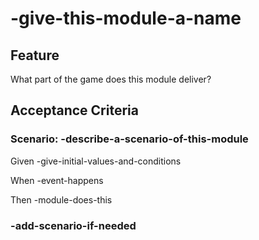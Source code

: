 # -give-this-module-a-name

## Feature

What part of the game does this module deliver?

## Acceptance Criteria

### Scenario: -describe-a-scenario-of-this-module

  Given -give-initial-values-and-conditions

  When -event-happens

  Then -module-does-this

### -add-scenario-if-needed
